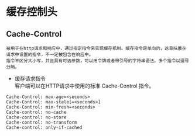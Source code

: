 # 缓存控制头
## Cache-Control
    被用于在http请求和响应中，通过指定指令来实现缓存机制。缓存指令是单向的，这意味着在请求中设置的指令，不一定被包含在响应中。  
    指令不区分大小写，并且具有可选参数，可以用令牌或者带引号的字符串语法。多个指令以逗号分隔。  
- 缓存请求指令  
    客户端可以在HTTP请求中使用的标准 Cache-Control 指令。  
```
Cache-Control: max-age=<seconds>  
Cache-Control: max-stale[=<seconds>]  
Cache-Control: min-fresh=<seconds>  
Cache-control: no-cache  
Cache-control: no-store  
Cache-control: no-transform  
Cache-control: only-if-cached  
```
